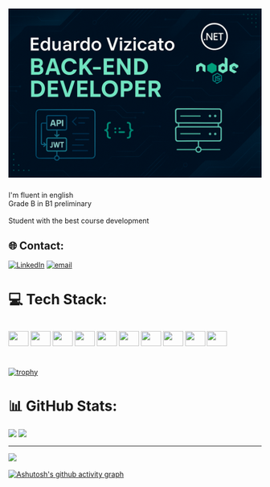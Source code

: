 # ![Eduardo Vizicato - Back-End Developer](./images/Banner.png)


I'm fluent in english<br>
Grade B in B1 preliminary<br><br>
Student with the best course development

## 🌐 Contact:
[![LinkedIn](https://img.shields.io/badge/LinkedIn-%230077B5.svg?logo=linkedin&logoColor=white)](https://linkedin.com/in/https://www.linkedin.com/in/eduardo-vizicato-3a050b244/) [![email](https://img.shields.io/badge/Email-D14836?logo=gmail&logoColor=white)](mailto:eduardovizicato@gmail.com) 

# 💻 Tech Stack:
<div style="display: inline_block"><br>
  <img height="30" width="40" src="https://cdn.jsdelivr.net/gh/devicons/devicon@latest/icons/csharp/csharp-original.svg" />
  <img height="30" width="40" src="https://cdn.jsdelivr.net/gh/devicons/devicon@latest/icons/nodejs/nodejs-original-wordmark.svg" />
  <img height="30" width="40" src="https://cdn.jsdelivr.net/gh/devicons/devicon@latest/icons/microsoftsqlserver/microsoftsqlserver-original-wordmark.svg" />
  <img height="30" width="40" src="https://cdn.jsdelivr.net/gh/devicons/devicon@latest/icons/angular/angular-original.svg">
  <img height="30" width="40" src="https://cdn.jsdelivr.net/gh/devicons/devicon@latest/icons/typescript/typescript-original.svg">
  <img height="30" width="40" src="https://cdn.jsdelivr.net/gh/devicons/devicon@latest/icons/javascript/javascript-original.svg" />
  <img height="30" width="40" src="https://cdn.jsdelivr.net/gh/devicons/devicon@latest/icons/html5/html5-original.svg" />
  <img height="30" width="40" src="https://cdn.jsdelivr.net/gh/devicons/devicon@latest/icons/css3/css3-original.svg" />
  <img height="30" width="40" src="https://cdn.jsdelivr.net/gh/devicons/devicon@latest/icons/sass/sass-original.svg" />
  <img height="30" width="40"  src="https://cdn.jsdelivr.net/gh/devicons/devicon@latest/icons/docker/docker-original.svg" />    
</div>


# 
[![trophy](https://github-profile-trophy.vercel.app/?username=EduardoVizicato&theme=radical)](https://github.com/ryo-ma/github-profile-trophy)

# 📊 GitHub Stats:
![](https://github-readme-stats.vercel.app/api?username=EduardoVizicato&theme=tokyonight&hide_border=true&include_all_commits=false&count_private=false)
![](https://github-readme-stats.vercel.app/api/top-langs/?username=EduardoVizicato&theme=tokyonight&hide_border=true&include_all_commits=false&count_private=false&layout=compact)

---
[![](https://visitcount.itsvg.in/api?id=EduardoVizicato&icon=0&color=0)](https://visitcount.itsvg.in)


[![Ashutosh's github activity graph](https://github-readme-activity-graph.vercel.app/graph?username=EduardoVizicato&theme=react-dark)](https://github.com/ashutosh00710/github-readme-activity-graph)
